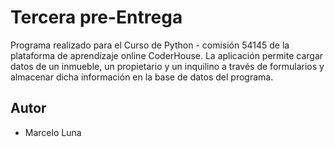 # Tercera pre-Entrega

Programa realizado para el Curso de Python - comisión 54145 de la plataforma de aprendizaje online CoderHouse.
La aplicación permite cargar datos de un inmueble, un propietario y un inquilino a través de formularios y almacenar dicha información en la base de datos del programa. 

## Autor

- Marcelo Luna